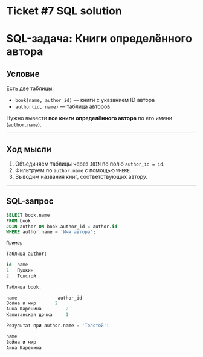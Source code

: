 # Ticket #7 SQL solution
# SQL-задача: Книги определённого автора

## Условие

Есть две таблицы:

- `book(name, author_id)` — книги с указанием ID автора  
- `author(id, name)` — таблица авторов

Нужно вывести **все книги определённого автора** по его имени (`author.name`).

---

## Ход мысли

1. Объединяем таблицы через `JOIN` по полю `author_id = id`.
2. Фильтруем по `author.name` с помощью `WHERE`.
3. Выводим названия книг, соответствующих автору.

---

## SQL-запрос

```sql
SELECT book.name
FROM book
JOIN author ON book.author_id = author.id
WHERE author.name = 'Имя автора';

Пример

Таблица author:

id	name
1	Пушкин
2	Толстой

Таблица book:

name	           author_id
Война и мир	      2
Анна Каренина	      2
Капитанская дочка     1

Результат при author.name = 'Толстой':

name
Война и мир
Анна Каренина
